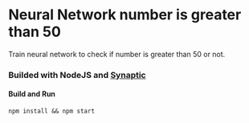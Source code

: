 # Neural Network number is greater than 50
Train neural network to check if number is greater than 50 or not.

### Builded with NodeJS and [Synaptic](http://caza.la/synaptic)

#### Build and Run
`npm install && npm start`
